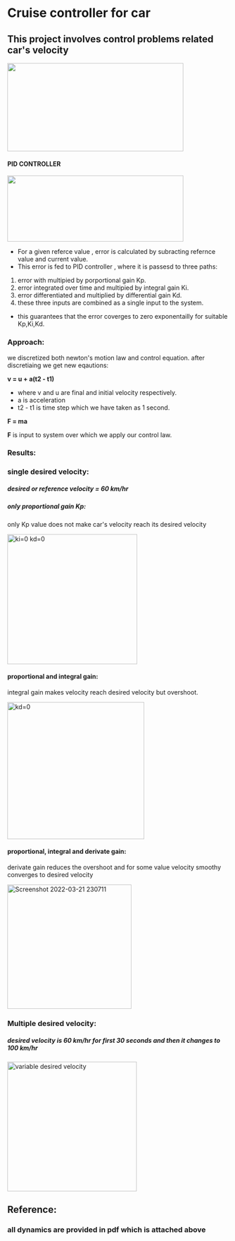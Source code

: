 # Cruise controller for car
## This project involves control problems related car's velocity


<img src="https://user-images.githubusercontent.com/92177410/160154176-ba6324f2-1548-4d1d-975f-b0ba487fb28b.png" width="400" height="200">

#### PID CONTROLLER

  
<img src="https://user-images.githubusercontent.com/92177410/160156713-d0ec7dbc-0caa-4295-a781-0e32baa81d9b.png" width="400" height="150">


- For a given referce value , error is calculated by subracting refernce value and current value.
- This error is fed to PID controller , where it is passesd to three paths:
1) error with multipied by porportional gain Kp.
2) error integrated over time and multipied by integral gain Ki.
3) error differentiated and  multiplied by differential gain Kd.
4) these three inputs  are combined as a single input to the system.
- this guarantees that the error coverges to zero exponentailly for suitable Kp,Ki,Kd.
### Approach:
we discretized both newton's motion law and control equation.
after discretiaing we get new eqautions:


**v = u + a(t2 - t1)**
- where v and u are final and initial velocity respectively.
- a is acceleration 
- t2 - t1 is time step which we have taken as 1 second.
 
 
 **F = ma**
 
 **F** is input to system over which we apply our control law.
 ### Results:
 
  
 ### single desired velocity:
 ##### desired or reference velocity = 60 km/hr
 ##### only proportional gain Kp:
 only Kp value does not make car's velocity reach its desired velocity
 
 
 <img width="295" alt="ki=0   kd=0" src="https://user-images.githubusercontent.com/92177410/160253422-814f4004-a0b0-4431-939f-95e1f2a951a3.png">
 
 
 
 #### proportional and integral gain:
 integral gain makes velocity reach desired velocity but overshoot.
 
<img width="311" alt="kd=0" src="https://user-images.githubusercontent.com/92177410/160253519-963acd29-1cfa-4e9c-90d4-d1da9b0b4990.png">
  
  
  #### proportional, integral and derivate gain:
  derivate gain reduces the overshoot and for some value velocity smoothy converges to desired velocity 
 
 
<img width="282" alt="Screenshot 2022-03-21 230711" src="https://user-images.githubusercontent.com/92177410/160253626-da6ce142-e8f5-472d-9a19-c6f5bf153e5c.png">

### Multiple desired velocity:
##### desired velocity is 60 km/hr for first 30 seconds and then it changes to 100 km/hr




<img width="294" alt="variable desired velocity" src="https://user-images.githubusercontent.com/92177410/160253895-8adc3123-6ccb-4e43-8e81-1e7eaadef8ca.png">

## Reference:


### all dynamics are provided in pdf which is attached above
